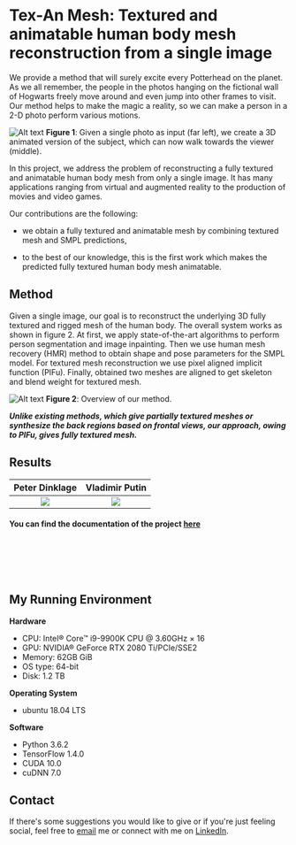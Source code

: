 # Tex-An Mesh: Textured and animatable human body mesh reconstruction from a single image

We provide a method that will surely excite every Potterhead on the planet. As we all remember, the people in the photos hanging on the fictional wall of Hogwarts freely move around and even jump into other frames to visit. Our method helps to make the magic a reality, so we can make a person in a 2-D photo perform various motions.


![Alt text](https://github.com/lev1khachatryan/Tex-An_Mesh/blob/master/assets/1.jpg)
**Figure 1**: Given a single photo as input (far left), we create a 3D animated version of the subject, which can now walk towards the viewer (middle).

In this project, we address the problem of reconstructing a fully textured and animatable human body mesh from only a single image. It has many applications ranging from virtual and augmented reality to the production of movies and video games. 

Our contributions are the following:

* we obtain a fully textured and animatable mesh by combining textured mesh and SMPL predictions,

* to the best of our knowledge, this is the first work which makes the predicted fully textured human body mesh animatable.


## Method

Given a single image, our goal is to reconstruct the underlying 3D fully textured and rigged mesh of the human body. The overall system works as shown in figure 2. At first, we apply state-of-the-art algorithms to perform person segmentation and image inpainting. Then we use human mesh recovery (HMR) method to obtain shape and pose parameters for the SMPL model. For textured mesh reconstruction we use pixel aligned implicit function (PIFu). Finally, obtained two meshes are aligned to get skeleton and blend weight for textured mesh.

![Alt text](https://github.com/lev1khachatryan/Tex-An_Mesh/blob/master/assets/2.jpg)
**Figure 2**: Overview of our method.

***Unlike existing methods, which give partially textured meshes or synthesize the back regions based on frontal views, our approach, owing to PIFu, gives fully textured mesh.***

## Results

Peter Dinklage             |  Vladimir Putin
:-------------------------:|:-------------------------:
![](https://github.com/lev1khachatryan/Tex-An_Mesh/blob/master/assets/dinklage.gif)  |  ![](https://github.com/lev1khachatryan/Tex-An_Mesh/blob/master/assets/putin.gif)


#### You can find the documentation of the project [here](https://github.com/lev1khachatryan/Tex-An_Mesh/blob/master/DOCUMENTATION.pdf)

<br>
<br>
<br>
<br>

## My Running Environment
<b>Hardware</b>
- CPU: Intel® Core™ i9-9900K CPU @ 3.60GHz × 16 
- GPU: NVIDIA® GeForce RTX 2080 Ti/PCIe/SSE2
- Memory: 62GB GiB
- OS type: 64-bit
- Disk: 1.2 TB

<b>Operating System</b>
- ubuntu 18.04 LTS

<b>Software</b>
- Python 3.6.2
- TensorFlow 1.4.0
- CUDA 10.0
- cuDNN 7.0

## Contact
If there's some suggestions you would like to give or if you're just feeling social,
feel free to [email](mailto:levon.khachatryan.1996.db@gmail.com) me or connect with me on [LinkedIn](https://www.linkedin.com/in/levonkhachatryan/).
